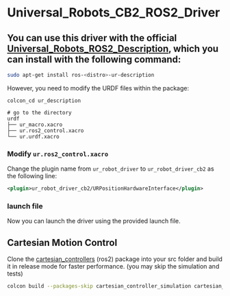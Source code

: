 # Universal_Robots_CB2_ROS2_Driver

## You can use this driver with the official [Universal_Robots_ROS2_Description](https://github.com/UniversalRobots/Universal_Robots_ROS2_Description), which you can install with the following command:

```bash
sudo apt-get install ros-<distro>-ur-description
```

However, you need to modify the URDF files within the package:

```
colcon_cd ur_description

# go to the directory
urdf
├── ur_macro.xacro
├── ur.ros2_control.xacro
└── ur.urdf.xacro

```
### Modify `ur.ros2_control.xacro`

Change the plugin name from `ur_robot_driver` to `ur_robot_driver_cb2` as the following line:

```xml
<plugin>ur_robot_driver_cb2/URPositionHardwareInterface</plugin>
```

### launch file

Now you can launch the driver using the provided launch file.

## Cartesian Motion Control

Clone the [cartesian_controllers](https://github.com/fzi-forschungszentrum-informatik/cartesian_controllers) (ros2) package into your src folder and build it in release mode for faster performance. (you may skip the simulation and tests)

```bash
colcon build --packages-skip cartesian_controller_simulation cartesian_controller_tests --cmake-args -DCMAKE_BUILD_TYPE=Release
```
